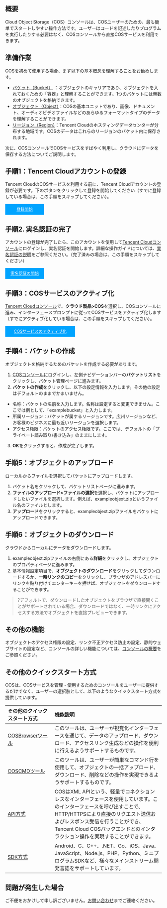 

## 概要


Cloud Object Storage（COS）コンソールは、COSユーザーのための、最も簡単でスタートしやすい操作方法です。ユーザーはコードを記述したりプログラムを実行したりする必要はなく、COSコンソールから直接COSサービスを利用できます。

## 準備作業

COSを初めて使用する場合、まず以下の基本概念を理解することをお勧めします。

- [バケット（Bucket）](https://intl.cloud.tencent.com/document/product/436/13312) ：オブジェクトのキャリアであり、オブジェクトを入れておくための「容器」と理解することができます。1つのバケットには無数のオブジェクトを格納できます。
- [オブジェクト（Object）](https://intl.cloud.tencent.com/document/product/436/13324)：COSの基本ユニットであり、画像、ドキュメント、オーディオビデオファイルなどのあらゆるフォーマットタイプのデータを理解することができます。
- [リージョン（Region）](https://intl.cloud.tencent.com/document/product/436/6224)：Tencent Cloudのホスティングデータセンターが分布する地域です。COSのデータはこれらのリージョンのバケット内に保存されます。

次に、COSコンソールでCOSサービスをすばやく利用し、クラウドにデータを保存する方法についてご説明します。

## 手順1：Tencent Cloudアカウントの登録
Tencent CloudのCOSサービスを利用する前に、Tencent Cloudアカウントの登録が必要です。下のボタンをクリックして登録を開始してください（すでに登録している場合は、この手順をスキップしてください）。

<div style="background-color:#00A4FF; width: 125px; height: 35px; line-height:35px; text-align:center;"><a href="https://www.tencentcloud.com/en/account/register" target="_blank"  style="color: white; font-size:13px;">登録開始</a></div>

## 手順2. 実名認証の完了
アカウントの登録が完了したら、このアカウントを使用して[Tencent Cloudコンソール](https://console.cloud.tencent.com/)にログインし、実名認証を開始します。詳細な操作ガイドについては、[実名認証の説明](https://intl.cloud.tencent.com/document/product/378/3629)をご参照ください。（完了済みの場合は、この手順をスキップしてください）

<div style="background-color:#00A4FF; width: 125px; height: 35px; line-height:35px; text-align:center;"><a href="https://console.cloud.tencent.com/developer" target="_blank"  style="color: white; font-size:13px;"  hotrep="document.guide.3128.btn2">実名認証の開始</a></div>


## 手順3：COSサービスのアクティブ化
[Tencent Cloudコンソール](https://console.cloud.tencent.com/)で、**クラウド製品>COS**を選択し、COSコンソールに進み、インターフェースプロンプトに従ってCOSサービスをアクティブ化します（すでにアクティブ化している場合は、この手順をスキップしてください）。

<div style="background-color:#00A4FF; width: 225px; height: 35px; line-height:35px; text-align:center;"><a href="https://console.cloud.tencent.com/cos5" target="_blank"  style="color: white; font-size:13px;">COSサービスのアクティブ化</a></div>


## 手順4：バケットの作成
オブジェクトを格納するためのバケットを作成する必要があります。

1. [COSコンソール](https://console.cloud.tencent.com/cos5)にログインし、左側ナビゲーションバーの**バケットリスト**をクリックし、バケット管理ページに進みます。
2. **バケットの作成**をクリックし、以下の設定情報を入力します。その他の設定はデフォルトのままでかまいません。
 - 名称：バケットの名前を入力します。名称は設定すると変更できません。ここでは例として、「examplebucket」と入力します。
 - 所属リージョン：バケットが属するリージョンです。広州リージョンなど、お客様のビジネスに最も近いリージョンを選択します。
 - アクセス権限：バケットのアクセス権限です。ここでは、デフォルトの「プライベート読み取り/書き込み」のままにします。
3. **OK**をクリックすると、作成が完了します。


## 手順5：オブジェクトのアップロード
ローカルからファイルを選択してバケットにアップロードします。

1. バケット名をクリックして、バケットリストページに進みます。
2. **ファイルのアップロード>ファイルの選択**を選択し、バケットにアップロードしたいファイルを選択します。例えば、exampleobjext.zipというファイル名のファイルとします。
3. **アップロード**をクリックすると、exampleobjext.zipファイルをバケットにアップロードできます。


## 手順6：オブジェクトのダウンロード
クラウドからローカルにデータをダウンロードします。
1. exampleobjext.zipファイルの右側にある**詳細**をクリックし、オブジェクトのプロパティページに進みます。
2. 基本情報設定項目で、**オブジェクトのダウンロード**をクリックしてダウンロードするか、**一時リンクのコピー**をクリックし、ブラウザのアドレスバーにリンクを貼り付けてエンターキーを押せば、オブジェクトをダウンロードすることができます。
>?デフォルトで、ダウンロードしたオブジェクトをブラウザで直接開くことがサポートされている場合、ダウンロードではなく、一時リンクにアクセスする方法でオブジェクトを直接プレビューできます。

## その他の機能
オブジェクトのアクセス権限の設定、リンク不正アクセス防止の設定、静的ウェブサイトの設定など、コンソールの詳しい機能については、[コンソールの概要](https://intl.cloud.tencent.com/document/product/436/11365)をご参照ください。


## その他のクイックスタート方式
COSは、COSサービスを管理・使用するためのコンソールをユーザーに提供するだけでなく、ユーザーの選択肢として、以下のようなクイックスタート方式を提供しています。

<table>
<thead>
<tr>
<th align="left" width="30%">その他のクイックスタート方式</th>
<th align="left" width="70%">機能説明</th>
</tr>
</thead>
<tbody><tr>
<td align="left" width="30%"><a href="https://intl.cloud.tencent.com/document/product/436/11366">COSBrowserツール</a></td>
<td align="left" width="70%">このツールは、ユーザーが視覚化インターフェースを通じて、データのアップロード、ダウンロード、アクセスリンク生成などの操作を便利に行えるようサポートするものです。</td>
</tr>
<tr>
<td align="left" width="30%"><a href="https://cloud.tencent.com/doc/product/436/10976">COSCMDツール</a></td>
<td align="left" width="70%">このツールは、ユーザーが簡単なコマンド行を使用して、オブジェクトの一括アップロード、ダウンロード、削除などの操作を実現できるようサポートするものです。</td>
</tr>
<tr>
<td align="left" width="30%"><a href="https://intl.cloud.tencent.com/document/product/436/7751">API方式</a></td>
<td align="left" width="70%">COSはXML APIという、軽量でコネクションレスなインターフェースを使用しています。このインターフェースを呼び出すことで、HTTP/HTTPSにより直接のリクエスト送信およびレスポンス受信を行うことができ、Tencent Cloud COSバックエンドとのインタラクション操作を実現することができます。</td>
</tr>
<tr>
<td align="left" width="30%"><a href="https://intl.cloud.tencent.com/document/product/436/6474">SDK方式</a></td>
<td align="left" width="70%">Android、C、C++、.NET、Go、iOS、Java、JavaScript、Node.js、PHP、Python、ミニプログラムSDKなど、様々なメインストリーム開発言語をサポートしています。</td>
</tr>
</tbody></table>



## 問題が発生した場合

ご不便をおかけして申し訳ございません。[お問い合わせ](https://intl.cloud.tencent.com/contact-sales)までご連絡ください。




